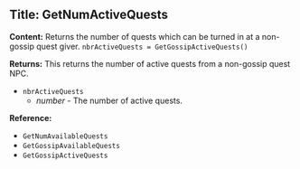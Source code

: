## Title: GetNumActiveQuests

**Content:**
Returns the number of quests which can be turned in at a non-gossip quest giver.
`nbrActiveQuests = GetGossipActiveQuests()`

**Returns:**
This returns the number of active quests from a non-gossip quest NPC.
- `nbrActiveQuests`
  - *number* - The number of active quests.

**Reference:**
- `GetNumAvailableQuests`
- `GetGossipAvailableQuests`
- `GetGossipActiveQuests`